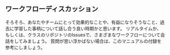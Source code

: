 ## ワークフローディスカッション

そろそろ、あなたやチームにとって効果的なことや、有益になりそうなこと、過去に学習した事柄について話し合う良い時期かと思います。 リアルタイムか、もしくは、クラスのリポジトリのIssuesで、さまざまなワークフローについて会話をしてみましょう。 質問が思い浮かばない場合は、このマニュアルの付録を参考にしましょう。